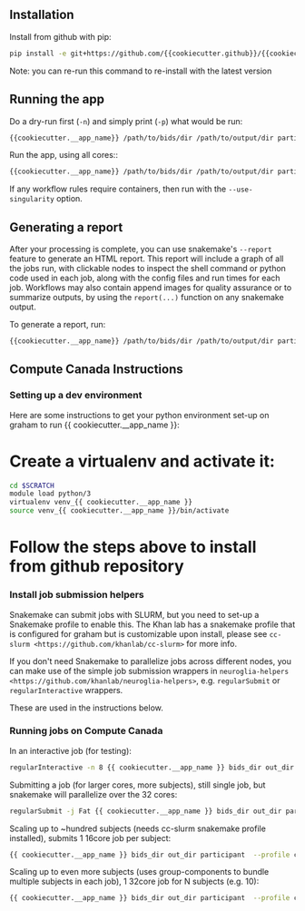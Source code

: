 ## Installation

Install from github with pip:

```bash
pip install -e git+https://github.com/{{cookiecutter.github}}/{{cookiecutter.__app_name}}#egg={{cookiecutter.__app_name}}
```

Note: you can re-run this command to re-install with the latest version

## Running the app

Do a dry-run first (`-n`) and simply print (`-p`) what would be run:

```bash
{{cookiecutter.__app_name}} /path/to/bids/dir /path/to/output/dir participant -np
```

Run the app, using all cores::

```bash
{{cookiecutter.__app_name}} /path/to/bids/dir /path/to/output/dir participant --cores all
```

If any workflow rules require containers, then run with the `--use-singularity` option.

## Generating a report

After your processing is complete, you can use snakemake's `--report` feature to generate
an HTML report. This report will include a graph of all the jobs run, with clickable nodes
to inspect the shell command or python code used in each job, along with the config files and
run times for each job. Workflows may also contain append images for quality assurance or to
summarize outputs, by using the `report(...)` function on any snakemake output.

To generate a report, run:

```bash
{{cookiecutter.__app_name}} /path/to/bids/dir /path/to/output/dir participant --report
```

## Compute Canada Instructions

### Setting up a dev environment

Here are some instructions to get your python environment set-up on graham to run {{ cookiecutter.__app_name }}:

# Create a virtualenv and activate it:

```bash
cd $SCRATCH
module load python/3
virtualenv venv_{{ cookiecutter.__app_name }}
source venv_{{ cookiecutter.__app_name }}/bin/activate
```

# Follow the steps above to install from github repository

### Install job submission helpers

Snakemake can submit jobs with SLURM, but you need to set-up a Snakemake profile to enable this. The Khan lab has a
snakemake profile that is configured for graham but is customizable upon install, please see `cc-slurm <https://github.com/khanlab/cc-slurm>` for more info.

If you don't need Snakemake to parallelize jobs across different nodes, you can make use of the simple job submission wrappers in `neuroglia-helpers <https://github.com/khanlab/neuroglia-helpers>`, e.g. `regularSubmit` or `regularInteractive` wrappers.

These are used in the instructions below.

### Running jobs on Compute Canada

In an interactive job (for testing):

```bash
regularInteractive -n 8 {{ cookiecutter.__app_name }} bids_dir out_dir participant --participant_label 001 -j 8
```

Submitting a job (for larger cores, more subjects), still single job, but snakemake will parallelize over the 32 cores:

```bash
regularSubmit -j Fat {{ cookiecutter.__app_name }} bids_dir out_dir participant  -j 32
```

Scaling up to ~hundred subjects (needs cc-slurm snakemake profile installed), submits 1 16core job per subject:

```bash
{{ cookiecutter.__app_name }} bids_dir out_dir participant  --profile cc-slurm
```

Scaling up to even more subjects (uses group-components to bundle multiple subjects in each job), 1 32core job for N subjects (e.g. 10):

```bash
{{ cookiecutter.__app_name }} bids_dir out_dir participant  --profile cc-slurm --group-components subj=10
```